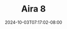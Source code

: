 --- 
title: "Aira 8"
description: "nonton   Aira 8   full vidio terbaru"
date: 2024-10-03T07:17:02-08:00
file_code: "rccnpucrzrxy"
draft: false
cover: "j2fxttqsixdenvsu.jpg"
tags: ["Aira", "bokep-indo", "bokep-viral", "bokep-ig"]
length: 333
fld_id: "1483111"
foldername: "Aira"
categories: ["Aira"]
views: 0
---